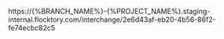 https://{%BRANCH_NAME%}-{%PROJECT_NAME%}.staging-internal.flocktory.com/interchange/2e6d43af-eb20-4b56-86f2-fe74ecbc82c5

